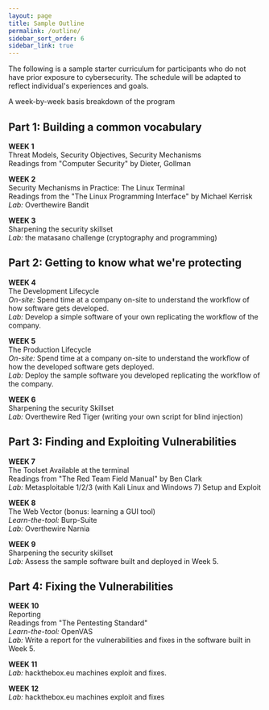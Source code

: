 ```yaml
---
layout: page
title: Sample Outline
permalink: /outline/
sidebar_sort_order: 6
sidebar_link: true
---
```


The following is a sample starter curriculum for participants
who do not have prior exposure to cybersecurity. The schedule will be adapted
to reflect individual's experiences and goals.

<p class="message">
A week-by-week basis breakdown of the program
</p>

## Part 1: Building a common vocabulary
__WEEK 1__  
Threat Models, Security Objectives, Security Mechanisms   
Readings from "Computer Security" by Dieter, Gollman

__WEEK 2__  
Security Mechanisms in Practice: The Linux Terminal   
Readings from the "The Linux Programming Interface" by Michael Kerrisk  
*Lab:* Overthewire Bandit

__WEEK 3__   
Sharpening the security skillset  
*Lab:* the matasano challenge (cryptography and programming)


## Part 2: Getting to know what we're protecting
__WEEK 4__  
The Development Lifecycle  
*On-site:* Spend time at a company on-site to understand the workflow 
of how software gets developed.  
*Lab:* Develop a simple software of your own replicating the workflow 
of the company.

__WEEK 5__   
The Production Lifecycle  
*On-site:* Spend time at a company on-site to understand the workflow
of how the developed software gets deployed.  
*Lab:* Deploy the sample software you developed replicating the workflow of the company.

__WEEK 6__  
Sharpening the security Skillset  
*Lab:* Overthewire Red Tiger (writing your own script for blind injection)

## Part 3: Finding and Exploiting Vulnerabilities
__WEEK 7__   
The Toolset Available at the terminal   
Readings from "The Red Team Field Manual" by Ben Clark    
*Lab:* Metasploitable 1/2/3 (with Kali Linux and Windows 7) Setup and Exploit

__WEEK 8__  
The Web Vector (bonus: learning a GUI tool)  
*Learn-the-tool:* Burp-Suite  
*Lab:* Overthewire Narnia

__WEEK 9__  
Sharpening the security skillset  
*Lab:* Assess the sample software built and deployed in Week 5.

## Part 4: Fixing the Vulnerabilities
__WEEK 10__  
Reporting  
Readings from "The Pentesting Standard"  
*Learn-the-tool:* OpenVAS  
*Lab:* Write a report for the vulnerabilities and fixes in the software built in Week 5.

__WEEK 11__  
*Lab:* hackthebox.eu machines exploit and fixes.

__WEEK 12__  
*Lab:* hackthebox.eu machines exploit and fixes


